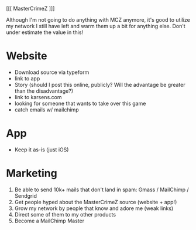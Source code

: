 
[[[ MasterCrimeZ ]]]

Although I'm not going to do anything with MCZ anymore, it's good to utilize my network I still have left and warm them up a bit for anything else. Don't under estimate the value in this!

# Website
- Download source via typeform
- link to app 
- Story (should I post this online, publicly? Will the advantage be greater than the disadvantage?)
- link to karsens.com
- looking for someone that wants to take over this game
- catch emails w/ mailchimp

# App
- Keep it as-is (just iOS)

# Marketing
1. Be able to send 10k+ mails that don't land in spam: Gmass / MailChimp / Sendgrid
2. Get people hyped about the MasterCrimeZ source (website + app!)
3. Grow my network by people that know and adore me (weak links)
4. Direct some of them to my other products
5. Become a MailChimp Master